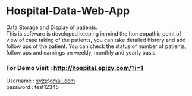# Hospital-Data-Web-App
Data Storage and Display of patients.<br>
This is software is developed keeping in mind the homeopathic point of view of case taking of the patients, you can take detailed history and add follow ups of the patient. You can check the status of number of patients, follow ups and earnings on weekly, monthly and yearly basis.

### For Demo visit : http://hospital.epizy.com/?i=1
Username : xyz@gmail.com <br>
password : test12345
